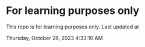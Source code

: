 # For learning purposes only
This repo is for learning purposes only.
Last updated at

Thursday, October 26, 2023 4:33:10 AM

